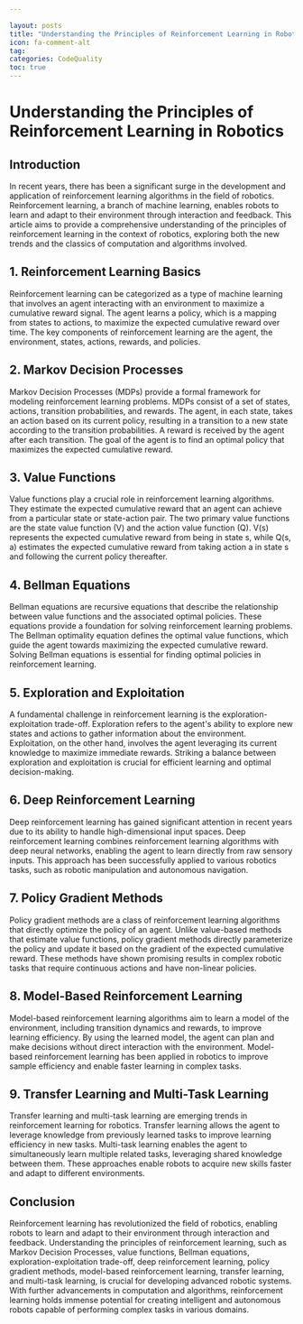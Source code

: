 ```yaml
---

layout: posts
title: "Understanding the Principles of Reinforcement Learning in Robotics"
icon: fa-comment-alt
tag:      
categories: CodeQuality
toc: true
---
```




# Understanding the Principles of Reinforcement Learning in Robotics

## Introduction

In recent years, there has been a significant surge in the development and application of reinforcement learning algorithms in the field of robotics. Reinforcement learning, a branch of machine learning, enables robots to learn and adapt to their environment through interaction and feedback. This article aims to provide a comprehensive understanding of the principles of reinforcement learning in the context of robotics, exploring both the new trends and the classics of computation and algorithms involved.

## 1. Reinforcement Learning Basics

Reinforcement learning can be categorized as a type of machine learning that involves an agent interacting with an environment to maximize a cumulative reward signal. The agent learns a policy, which is a mapping from states to actions, to maximize the expected cumulative reward over time. The key components of reinforcement learning are the agent, the environment, states, actions, rewards, and policies.

## 2. Markov Decision Processes

Markov Decision Processes (MDPs) provide a formal framework for modeling reinforcement learning problems. MDPs consist of a set of states, actions, transition probabilities, and rewards. The agent, in each state, takes an action based on its current policy, resulting in a transition to a new state according to the transition probabilities. A reward is received by the agent after each transition. The goal of the agent is to find an optimal policy that maximizes the expected cumulative reward.

## 3. Value Functions

Value functions play a crucial role in reinforcement learning algorithms. They estimate the expected cumulative reward that an agent can achieve from a particular state or state-action pair. The two primary value functions are the state value function (V) and the action value function (Q). V(s) represents the expected cumulative reward from being in state s, while Q(s, a) estimates the expected cumulative reward from taking action a in state s and following the current policy thereafter.

## 4. Bellman Equations

Bellman equations are recursive equations that describe the relationship between value functions and the associated optimal policies. These equations provide a foundation for solving reinforcement learning problems. The Bellman optimality equation defines the optimal value functions, which guide the agent towards maximizing the expected cumulative reward. Solving Bellman equations is essential for finding optimal policies in reinforcement learning.

## 5. Exploration and Exploitation

A fundamental challenge in reinforcement learning is the exploration-exploitation trade-off. Exploration refers to the agent's ability to explore new states and actions to gather information about the environment. Exploitation, on the other hand, involves the agent leveraging its current knowledge to maximize immediate rewards. Striking a balance between exploration and exploitation is crucial for efficient learning and optimal decision-making.

## 6. Deep Reinforcement Learning

Deep reinforcement learning has gained significant attention in recent years due to its ability to handle high-dimensional input spaces. Deep reinforcement learning combines reinforcement learning algorithms with deep neural networks, enabling the agent to learn directly from raw sensory inputs. This approach has been successfully applied to various robotics tasks, such as robotic manipulation and autonomous navigation.

## 7. Policy Gradient Methods

Policy gradient methods are a class of reinforcement learning algorithms that directly optimize the policy of an agent. Unlike value-based methods that estimate value functions, policy gradient methods directly parameterize the policy and update it based on the gradient of the expected cumulative reward. These methods have shown promising results in complex robotic tasks that require continuous actions and have non-linear policies.

## 8. Model-Based Reinforcement Learning

Model-based reinforcement learning algorithms aim to learn a model of the environment, including transition dynamics and rewards, to improve learning efficiency. By using the learned model, the agent can plan and make decisions without direct interaction with the environment. Model-based reinforcement learning has been applied in robotics to improve sample efficiency and enable faster learning in complex tasks.

## 9. Transfer Learning and Multi-Task Learning

Transfer learning and multi-task learning are emerging trends in reinforcement learning for robotics. Transfer learning allows the agent to leverage knowledge from previously learned tasks to improve learning efficiency in new tasks. Multi-task learning enables the agent to simultaneously learn multiple related tasks, leveraging shared knowledge between them. These approaches enable robots to acquire new skills faster and adapt to different environments.

## Conclusion

Reinforcement learning has revolutionized the field of robotics, enabling robots to learn and adapt to their environment through interaction and feedback. Understanding the principles of reinforcement learning, such as Markov Decision Processes, value functions, Bellman equations, exploration-exploitation trade-off, deep reinforcement learning, policy gradient methods, model-based reinforcement learning, transfer learning, and multi-task learning, is crucial for developing advanced robotic systems. With further advancements in computation and algorithms, reinforcement learning holds immense potential for creating intelligent and autonomous robots capable of performing complex tasks in various domains.